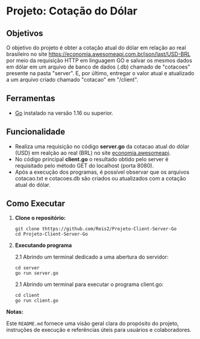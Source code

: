 # Projeto: Cotação do Dólar

## Objetivos

O objetivo do projeto é obter a cotação atual do dólar em relação ao real brasileiro no site https://economia.awesomeapi.com.br/json/last/USD-BRL por meio da requisição HTTP em linguagem GO e salvar os mesmos dados em dólar em um arquivo de banco de dados (.db) chamado de "cotacoes" presente na pasta "server". E, por último, entregar o valor atual e atualizado a um arquivo criado chamado "cotacao" em "/client".

## Ferramentas

- [Go](https://golang.org/doc/install) instalado na versão 1.16 ou superior.

## Funcionalidade

- Realiza uma requisição no código **server.go** da cotacao atual do dólar (USD) em realção ao real (BRL) no site [economia.awesomeapi](https://economia.awesomeapi.com.br/json/last/USD-BRL).
- No código principal **client.go** o resultado obtido pelo server é requisitado pelo método GET do localhost (porta 8080).
- Após a execução dos programas, é possível observar que os arquivos cotacao.txt e cotacoes.db são criados ou atualizados com a cotação atual do dólar.

## Como Executar

1. **Clone o repositório:**
   ```console
   git clone thttps://github.com/Reis2/Projeto-Client-Server-Go
   cd Projeto-Client-Server-Go

2. **Executando programa**
   
   2.1 Abrindo um terminal dedicado a uma abertura do servidor:
      ```console
      cd server
      go run server.go
      ```
   2.1 Abrindo um terminal para executar o programa client.go:
      ```console
      cd client
      go run client.go
      ```

**Notas:**

Este `README.md` fornece uma visão geral clara do propósito do projeto, instruções de execução e referências úteis para usuários e colaboradores.



      


   

   
